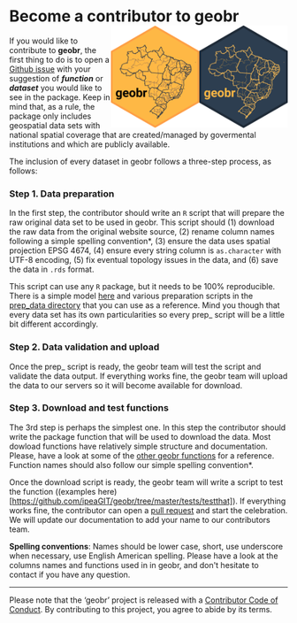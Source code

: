 

# Become a contributor to **geobr** <img align="right" src="man/figures/geobr_logo_b.png" alt="logo" width="160"> <img align="right" src="man/figures/geobr_logo_y.png" alt="logo" width="160">

If you would like to contribute to **geobr**, the first thing to do is to open a [Github issue](https://github.com/ipeaGIT/geobr/issues) with your suggestion of ***function*** or ***dataset*** you would like to see in the package. Keep in mind that, as a rule, the package only includes geospatial data sets with national spatial coverage that are created/managed by govermental institutions and which are publicly available. 

The inclusion of every dataset in geobr follows a three-step process, as follows:

### Step 1. Data preparation
In the first step, the contributor should write an `R` script that will prepare the raw original data set to be used in geobr. This script should (1) download the raw data from the original website source, (2) rename column names following a simple spelling convention*, (3) ensure the data uses spatial projection EPSG 4674, (4) ensure every string column is `as.character` with UTF-8 encoding, (5) fix eventual topology issues in the data, and (6) save the data in `.rds` format.

This script can use any `R` package, but it needs to be 100% reproducible. There is a simple model [here](https://github.com/ipeaGIT/geobr/blob/master/prep_data/prep_script.R) and various preparation scripts in the [prep_data directory](https://github.com/ipeaGIT/geobr/blob/master/prep_data) that you can use as a reference. Mind you though that every data set has its own particularities so every prep_ script will be a little bit different accordingly.


### Step 2. Data validation and upload

Once the prep_ script is ready, the geobr team will test the script and validate the data output. If everything works fine, the geobr team will upload the data to our servers so it will become available for download.


### Step 3. Download and test functions

The 3rd step is perhaps the simplest one. In this step the contributor should write the package function that will be used to download the data. Most dowload functions have relatively simple structure and documentation. Please, have a look at some of the [other geobr functions](https://github.com/ipeaGIT/geobr/tree/master/R) for a reference. Function names should also follow our simple spelling convention*.

Once the download script is ready, the geobr team will write a script to test the function ((examples here)[https://github.com/ipeaGIT/geobr/tree/master/tests/testthat]). If everything works fine, the contributor can open a [pull request](http://r-pkgs.had.co.nz/git.html#pr-make) and start the celebration. We will update our documentation to add your name to our contributors team.


**Spelling conventions**: Names should be lower case, short, use underscore when necessary, use English American spelling. Please have a look at the columns names and functions used in in geobr, and don't hesitate to contact if you have any question.


-----

Please note that the ‘geobr’ project is released with a [Contributor Code of Conduct](https://github.com/ipeaGIT/geobr/blob/master/CONDUCT.md). By contributing to this project, you agree to abide by its terms.
